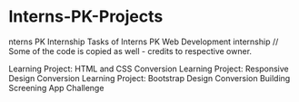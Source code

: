 # Interns-PK-Projects
nterns PK Internship
Tasks of Interns PK Web Development internship // Some of the code is copied as well - credits to respective owner.

Learning Project: HTML and CSS Conversion
Learning Project: Responsive Design Conversion
Learning Project: Bootstrap Design Conversion
Building Screening App Challenge
